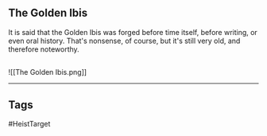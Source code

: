 ## The Golden Ibis
It is said that the Golden Ibis was forged before time itself, before writing, or even
oral history. That's nonsense, of course, but it's still very old, and therefore noteworthy.
## 
![[The Golden Ibis.png]]

---
## Tags
#HeistTarget